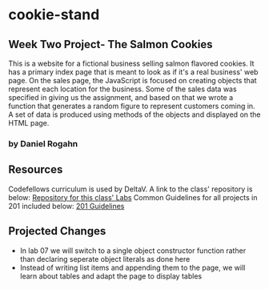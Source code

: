 # cookie-stand
## Week Two Project- The Salmon Cookies

This is a website for a fictional business selling salmon flavored cookies. It has
a primary index page that is meant to look as if it's a real business' web page. 
On the sales page, the JavaScript is focused on creating objects that represent
each location for the business. Some of the sales data was specified in giving us
the assignment, and based on that we wrote a function that generates a random 
figure to represent customers coming in. A set of data is produced using methods
of the objects and displayed on the HTML page.

### by Daniel Rogahn

## Resources
Codefellows curriculum is used by DeltaV. A link to the class' repository is below:
[Repository for this class' Labs](github.com/DeltaVCode/cedar-c-201d7/tree/main/class-06)
Common Guidelines for all projects in 201 included below:
[201 Guidelines](codefellows.github.io/code-201-guide/curriculum/class-02/project_setup)

## Projected Changes
* In lab 07 we will switch to a single object constructor function rather than declaring seperate object literals as done here
* Instead of writing list items and appending them to the page, we will learn about tables and adapt the page to display tables

